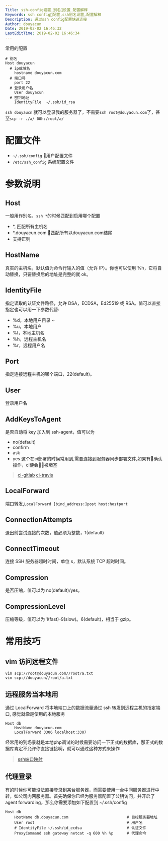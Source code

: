 ```yaml
---
Title: ssh-config设置_别名设置_配置解释 
Keywords: ssh config配置,ssh别名设置,配置解释
Description: 通过ssh config配置快速连接
Author: douyacun
Date: 2019-02-02 16:46:32
LastEditTime: 2019-02-02 16:46:34
---
```


常用的配置
```
# 别名
Host douyacun
  # ip或域名
	hostname douyacun.com
  # 端口号
	port 22
  # 登录用户名
	User douyacun
  # 密钥地址
	IdentityFile  ~/.ssh/id_rsa
```

`ssh douyaucn` 就可以登录我的服务器了，不需要`ssh root@douyacun.com`了，甚至`scp -r ./a/ 00h:/root/a/`

# 配置文件
- `~/.ssh/config`  用户配置文件
- `/etc/ssh_config` 系统配置文件

# 参数说明

## Host
一般用作别名，`ssh *`的时候匹配到启用哪个配置

- *, 匹配所有主机名
- *.douyacun.com 匹配所有以douyacun.com结尾
- 支持正则

## HostName
真实的主机名，默认值为命令行输入的值（允许 IP）。你也可以使用 %h，它将自动替换，只要替换后的地址是完整的就 ok。

## IdentityFile
指定读取的认证文件路径，允许 DSA，ECDSA，Ed25519 或 RSA。值可以直接指定也可以用一下参数代替:
- %d，本地用户目录 ~
- %u，本地用户
- %l，本地主机名
- %h，远程主机名
- %r，远程用户名

## Port
指定连接远程主机的哪个端口，22(default)。

## User
登录用户名

## AddKeysToAgent
是否自动将 key 加入到 ssh-agent，值可以为 
  - no(default)
  - confirm
  - ask
  - yes
这个在ci部署的时候常用到,需要连接到服务器同步部署文件,如果有确认操作，ci便会被堵塞
> [ci-gitlab](/ci/gitlab.md)
> [ci-travis](/ci/travis.md)


## LocalForward
端口转发,`LocalForward [bind_address:]post host:hostport`

## ConnectionAttempts
退出前尝试连接的次数，值必须为整数，1(default)

## ConnectTimeout
连接 SSH 服务器超时时间，单位 s，默认系统 TCP 超时时间。

## Compression
是否压缩，值可以为 no(default)/yes。

## CompressionLevel
压缩等级，值可以为 1(fast)-9(slow)。6(default)，相当于 gzip。

# 常用技巧

## vim 访问远程文件
```shell
vim scp://root@douyacun.com//root/a.txt
vim scp://douyacun//root/a.txt
```

## 远程服务当本地用
通过 LocalForward 将本地端口上的数据流量通过 ssh 转发到远程主机的指定端口, 感觉就像是使用的本地服务
```
Host db
    HostName douyacun.com
    LocalForward 3306 localhost:3307
```
经常用的到场景就是本地php调试的时候需要访问一下正式的数据库，那正式的数据库肯定不允许你直接链接啊，就可以通过这种方式来操作
> [ssh端口映射](/linux/ssh/ssh端口映射.md)


## 代理登录
有的时候你可能没法直接登录到某台服务器，而需要使用一台中间服务器进行中转，如公司内网服务器。首先确保你已经为服务器配置了公钥访问，并开启了agent forwarding，那么你需要添加如下配置到 ~/.ssh/config
```
Host db
    HostName db.douyacun.com                          # 目标服务器地址
    User root                                         # 用户名
    # IdentityFile ~/.ssh/id_ecdsa                    # 认证文件
    ProxyCommand ssh gateway netcat -q 600 %h %p      # 代理命令
```